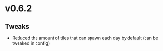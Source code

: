# v0.6.2

## Tweaks
 - Reduced the amount of tiles that can spawn each day by default (can be tweaked in config)
